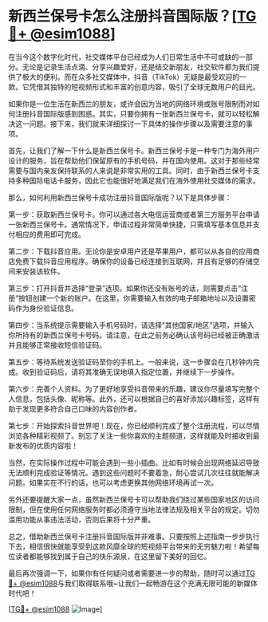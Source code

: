 # 新西兰保号卡怎么注册抖音国际版？[[TG💪+ @esim1088](https://t.me/s/esim1088)]

在当今这个数字化时代，社交媒体平台已经成为人们日常生活中不可或缺的一部分。无论是记录生活点滴、分享兴趣爱好，还是结交新朋友，社交软件都为我们提供了极大的便利。而在众多社交媒体中，抖音（TikTok）无疑是最受欢迎的一款。它凭借其独特的短视频形式和丰富的创意内容，吸引了全球无数用户的目光。

如果你是一位生活在新西兰的朋友，或许会因为当地的网络环境或账号限制而对如何注册抖音国际版感到困惑。其实，只要你拥有一张新西兰保号卡，就可以轻松解决这一问题。接下来，我们就来详细探讨一下具体的操作步骤以及需要注意的事项。

首先，让我们了解一下什么是新西兰保号卡。新西兰保号卡是一种专门为海外用户设计的服务，旨在帮助他们保留原有的手机号码，并在国内使用。这对于那些经常需要与国内亲友保持联系的人来说是非常实用的工具。同时，由于新西兰保号卡支持多种国际电话卡服务，因此它也能很好地满足我们在海外使用社交媒体的需求。

那么，如何利用新西兰保号卡成功注册抖音国际版呢？以下是具体步骤：

第一步：获取新西兰保号卡。你可以通过各大电信运营商或者第三方服务平台申请一张新西兰保号卡。通常情况下，申请过程非常简单快捷，只需填写基本信息并支付相应的费用即可完成。

第二步：下载抖音应用。无论你是安卓用户还是苹果用户，都可以从各自的应用商店免费下载抖音应用程序。确保你的设备已经连接到互联网，并且有足够的存储空间来安装该软件。

第三步：打开抖音并选择“登录”选项。如果你还没有账号的话，则需要点击“注册”按钮创建一个新的账户。在这里，你需要输入有效的电子邮箱地址以及设置密码作为身份验证信息。

第四步：当系统提示需要输入手机号码时，请选择“其他国家/地区”选项，并输入你所持有的新西兰保号卡号码。请注意，在此之前务必确认该号码已经被正确激活并且能够正常接收短信验证码。

第五步：等待系统发送验证码至你的手机上。一般来说，这一步骤会在几秒钟内完成。收到验证码后，请将其准确无误地填入指定位置，并继续下一步操作。

第六步：完善个人资料。为了更好地享受抖音带来的乐趣，建议你尽量填写完整个人信息，包括头像、昵称等。此外，还可以根据自己的喜好添加兴趣标签，这样有助于发现更多符合自己口味的内容创作者。

第七步：开始探索抖音世界吧！现在，你已经顺利完成了整个注册流程，可以尽情浏览各种精彩视频了。别忘了关注一些你喜欢的主题频道，这样就能及时接收到最新发布的优质内容啦！

当然，在实际操作过程中可能会遇到一些小插曲。比如有时候会出现网络延迟导致无法顺利完成验证等情况。遇到这些问题时不要着急，耐心尝试几次往往就能解决问题。如果实在不行的话，也可以考虑更换其他网络环境再试一次。

另外还要提醒大家一点，虽然新西兰保号卡可以帮助我们绕过某些国家地区的访问限制，但在使用任何网络服务时都必须遵守当地法律法规及相关平台的规定。切勿滥用功能从事违法活动，否则后果将十分严重。

总之，借助新西兰保号卡注册抖音国际版并非难事。只要按照上述指南一步步执行下去，相信很快就能享受到这款风靡全球的短视频平台带来的无穷魅力啦！希望每位读者都能够找到属于自己的快乐源泉，在这里留下美好的回忆。

最后再次强调一下，如果你有任何疑问或者需要进一步的帮助，随时可以通过[TG💪+ @esim1088](https://t.me/s/esim1088)与我们取得联系哦~让我们一起畅游在这个充满无限可能的新媒体时代吧！

[[TG💪+ @esim1088](https://t.me/s/esim1088) ![Image](https://i.postimg.cc/4NQfJmqS/Snipaste-2025-05-13-00-14-12.png)]